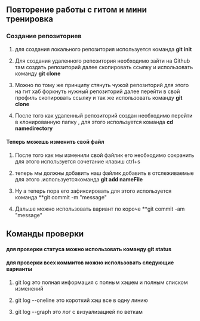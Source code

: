 ## Повторение работы с гитом и мини тренировка

### Создание репозиториев

1. для создания локального репозитория используется команда **git init**

2. Для создания удаленного репозитория необходимо зайти на Github там создать репозиторий
далее скопировать ссылку и использовать команду **git clone**

3. Можно по тому же принципу стянуть чужой репозиторий для этого на гит хаб форкнуть нужный репозиторий далее перейти в свой профиль скопировать ссылку и так же использовать команду **git clone**

4. После того как удаленный репозиторий создан необходимо перейти в клонированную папку , для этого используется команда **cd namedirectory**

#### Теперь можешь изменить свой файл

1. После того как мы изменили свой файлик его необходимо сохранить для этого используется сочетание клавиш ctrl+s 

2. теперь мы должны добавить наш файлик добавить в отслеживаемые для этого .используетсякоманда **git add nameFile** 

3. Ну а теперь пора его зафиксировать для этого используется команда **git commit -m "message"

4. Дальше можно использовать вариант по короче **git commit -am "message"

## Команды проверки
 
#### для проверки статуса можно использовать команду **git status** 

#### для проверки всех коммитов можно использовать следующие варианты

1. git log это полная информация с полным хэшем и полным списком изменений

2. git log --oneline  это короткий хэш все в одну линию

3. git log --graph это лог с визуализацией по веткам

